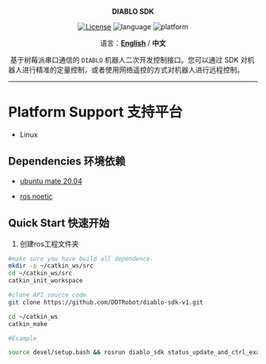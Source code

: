 <p align="center"><strong>DIABLO SDK</strong></p>
<p align="center"><a href="https://github.com/Direcrt-Drive-Technology/diablo-sdk-v1/blob/master/LICENSE"><img alt="License" src="https://img.shields.io/badge/License-LGPL%202.1-orange"/></a>
<img alt="language" src="https://img.shields.io/badge/language-c++-red"/>
<img alt="platform" src="https://img.shields.io/badge/platform-raspberrypi-l"/>
</p>

<p align="center">
    语言：<a href="README.en.md"><strong>English</strong></a> / <strong>中文</strong>
</p>


​	基于树莓派串口通信的 `DIABLO` 机器人二次开发控制接口。您可以通过 SDK 对机器人进行精准的定量控制，或者使用网络遥控的方式对机器人进行远程控制。

---



# Platform Support 支持平台

* Linux 

  

## Dependencies 环境依赖

- [ubuntu mate 20.04](https://ubuntu-mate.org/download/)

- [ros noetic](http://wiki.ros.org/noetic/Installation/Ubuntu)



## Quick Start 快速开始

1. 创建ros工程文件夹

```bash
#make sure you have build all dependence.
mkdir -p ~/catkin_ws/src
cd ~/catkin_ws/src
catkin_init_workspace

#clone API source code
git clone https://github.com/DDTRobot/diablo-sdk-v1.git

cd ~/catkin_ws
catkin_make

#Example

source devel/setup.bash && rosrun diablo_sdk status_update_and_ctrl_example
```




<!-- ## More Information 更多信息

- [中文文档](https://diablo-sdk-docs.readthedocs.io/zh_CN/latest/) -->
